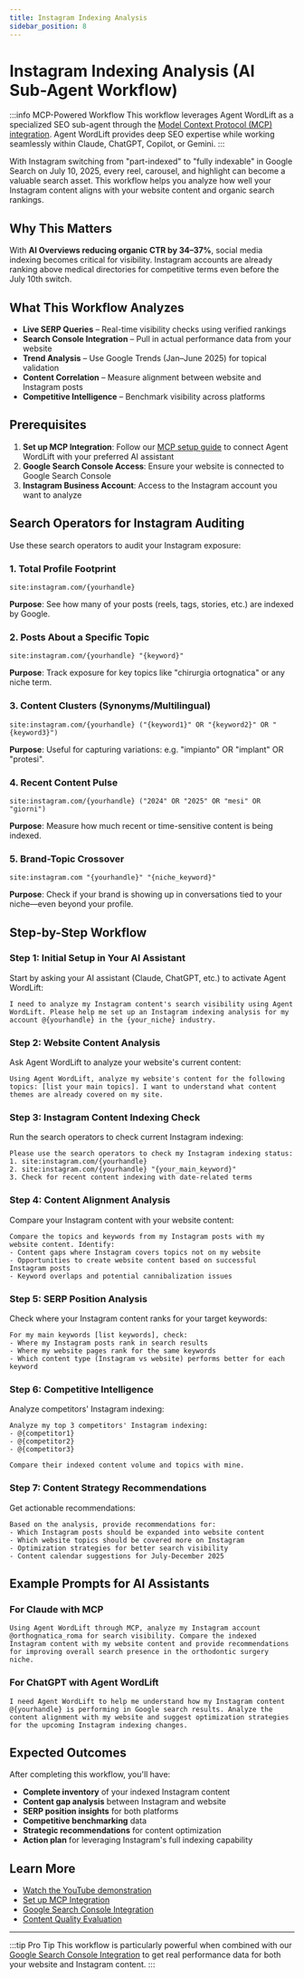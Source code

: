 ```yaml
---
title: Instagram Indexing Analysis
sidebar_position: 8
---
```


# Instagram Indexing Analysis (AI Sub-Agent Workflow)

:::info MCP-Powered Workflow
This workflow leverages Agent WordLift as a specialized SEO sub-agent through the [Model Context Protocol (MCP) integration](../integrations.md#agent-wordlift-model-context-protocol-mcp-integration). Agent WordLift provides deep SEO expertise while working seamlessly within Claude, ChatGPT, Copilot, or Gemini.
:::

With Instagram switching from "part-indexed" to "fully indexable" in Google Search on July 10, 2025, every reel, carousel, and highlight can become a valuable search asset. This workflow helps you analyze how well your Instagram content aligns with your website content and organic search rankings.

## Why This Matters

With **AI Overviews reducing organic CTR by 34–37%**, social media indexing becomes critical for visibility. Instagram accounts are already ranking above medical directories for competitive terms even before the July 10th switch.

## What This Workflow Analyzes

- **Live SERP Queries** – Real-time visibility checks using verified rankings
- **Search Console Integration** – Pull in actual performance data from your website
- **Trend Analysis** – Use Google Trends (Jan–June 2025) for topical validation
- **Content Correlation** – Measure alignment between website and Instagram posts
- **Competitive Intelligence** – Benchmark visibility across platforms

## Prerequisites

1. **Set up MCP Integration**: Follow our [MCP setup guide](../integrations.md#agent-wordlift-model-context-protocol-mcp-integration) to connect Agent WordLift with your preferred AI assistant
2. **Google Search Console Access**: Ensure your website is connected to Google Search Console
3. **Instagram Business Account**: Access to the Instagram account you want to analyze

## Search Operators for Instagram Auditing

Use these search operators to audit your Instagram exposure:

### 1. Total Profile Footprint
```
site:instagram.com/{yourhandle}
```
**Purpose**: See how many of your posts (reels, tags, stories, etc.) are indexed by Google.

### 2. Posts About a Specific Topic
```
site:instagram.com/{yourhandle} "{keyword}"
```
**Purpose**: Track exposure for key topics like "chirurgia ortognatica" or any niche term.

### 3. Content Clusters (Synonyms/Multilingual)
```
site:instagram.com/{yourhandle} ("{keyword1}" OR "{keyword2}" OR "{keyword3}")
```
**Purpose**: Useful for capturing variations: e.g. "impianto" OR "implant" OR "protesi".

### 4. Recent Content Pulse
```
site:instagram.com/{yourhandle} ("2024" OR "2025" OR "mesi" OR "giorni")
```
**Purpose**: Measure how much recent or time-sensitive content is being indexed.

### 5. Brand-Topic Crossover
```
site:instagram.com "{yourhandle}" "{niche_keyword}"
```
**Purpose**: Check if your brand is showing up in conversations tied to your niche—even beyond your profile.

## Step-by-Step Workflow

### Step 1: Initial Setup in Your AI Assistant

Start by asking your AI assistant (Claude, ChatGPT, etc.) to activate Agent WordLift:

```
I need to analyze my Instagram content's search visibility using Agent WordLift. Please help me set up an Instagram indexing analysis for my account @{yourhandle} in the {your_niche} industry.
```

### Step 2: Website Content Analysis

Ask Agent WordLift to analyze your website's current content:

```
Using Agent WordLift, analyze my website's content for the following topics: [list your main topics]. I want to understand what content themes are already covered on my site.
```

### Step 3: Instagram Content Indexing Check

Run the search operators to check current Instagram indexing:

```
Please use the search operators to check my Instagram indexing status:
1. site:instagram.com/{yourhandle}
2. site:instagram.com/{yourhandle} "{your_main_keyword}"
3. Check for recent content indexing with date-related terms
```

### Step 4: Content Alignment Analysis

Compare your Instagram content with your website content:

```
Compare the topics and keywords from my Instagram posts with my website content. Identify:
- Content gaps where Instagram covers topics not on my website
- Opportunities to create website content based on successful Instagram posts
- Keyword overlaps and potential cannibalization issues
```

### Step 5: SERP Position Analysis

Check where your Instagram content ranks for your target keywords:

```
For my main keywords [list keywords], check:
- Where my Instagram posts rank in search results
- Where my website pages rank for the same keywords
- Which content type (Instagram vs website) performs better for each keyword
```

### Step 6: Competitive Intelligence

Analyze competitors' Instagram indexing:

```
Analyze my top 3 competitors' Instagram indexing:
- @{competitor1}
- @{competitor2}
- @{competitor3}

Compare their indexed content volume and topics with mine.
```

### Step 7: Content Strategy Recommendations

Get actionable recommendations:

```
Based on the analysis, provide recommendations for:
- Which Instagram posts should be expanded into website content
- Which website topics should be covered more on Instagram
- Optimization strategies for better search visibility
- Content calendar suggestions for July-December 2025
```

## Example Prompts for AI Assistants

### For Claude with MCP
```
Using Agent WordLift through MCP, analyze my Instagram account @orthognatica_roma for search visibility. Compare the indexed Instagram content with my website content and provide recommendations for improving overall search presence in the orthodontic surgery niche.
```

### For ChatGPT with Agent WordLift
```
I need Agent WordLift to help me understand how my Instagram content @{yourhandle} is performing in Google search results. Analyze the content alignment with my website and suggest optimization strategies for the upcoming Instagram indexing changes.
```

## Expected Outcomes

After completing this workflow, you'll have:

- **Complete inventory** of your indexed Instagram content
- **Content gap analysis** between Instagram and website
- **SERP position insights** for both platforms
- **Competitive benchmarking** data
- **Strategic recommendations** for content optimization
- **Action plan** for leveraging Instagram's full indexing capability

## Learn More

- [Watch the YouTube demonstration](https://www.youtube.com/watch?v=qPzidYw0ITA)
- [Set up MCP Integration](../integrations.md#agent-wordlift-model-context-protocol-mcp-integration)
- [Google Search Console Integration](./google-search-console.md)
- [Content Quality Evaluation](./content-evaluation.md)

---

:::tip Pro Tip
This workflow is particularly powerful when combined with our [Google Search Console Integration](./google-search-console.md) to get real performance data for both your website and Instagram content.
:::
